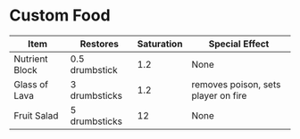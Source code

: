 # Custom Food

| Item | Restores | Saturation | Special Effect
|--|--|--|--|
|Nutrient Block| 0.5 drumbstick | 1.2 | None
|Glass of Lava| 3 drumbsticks| 1.2| removes poison, sets player on fire
|Fruit Salad|5 drumbsticks| 12 |None|